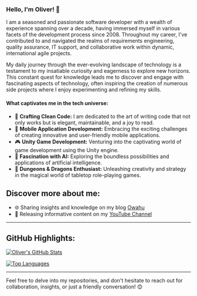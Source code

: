 ### Hello, I'm Oliver! 👋

I am a seasoned and passionate software developer with a wealth of experience spanning over a decade, having immersed myself in various facets of the development process since 2008. Throughout my career, I've contributed to and navigated the realms of requirements engineering, quality assurance, IT support, and collaborative work within dynamic, international agile projects.

My daily journey through the ever-evolving landscape of technology is a testament to my insatiable curiosity and eagerness to explore new horizons. This constant quest for knowledge leads me to discover and engage with fascinating aspects of technology, often inspiring the creation of numerous side projects where I enjoy experimenting and refining my skills.

#### What captivates me in the tech universe:

- 🧼 **Crafting Clean Code:** I am dedicated to the art of writing code that not only works but is elegant, maintainable, and a joy to read.
- 📱 **Mobile Application Development:** Embracing the exciting challenges of creating innovative and user-friendly mobile applications.
- 🎮 **Unity Game Development:** Venturing into the captivating world of game development using the Unity engine.
- 🤖 **Fascination with AI:** Exploring the boundless possibilities and applications of artificial intelligence.
- 🎲 **Dungeons & Dragons Enthusiast:** Unleashing creativity and strategy in the magical world of tabletop role-playing games.

## Discover more about me:

- 🌐 Sharing insights and knowledge on my blog [Owahu](https://www.owahu.de)
- 🎥 Releasing informative content on my [YouTube Channel](https://www.youtube.com/channel/UCjHYwGrzUma28086u9-IENg)

---

## GitHub Highlights:

[![Oliver's GitHub Stats](https://github-readme-stats.vercel.app/api?username=freezor&show_icons=true&theme=dark)](https://github.com/anuraghazra/github-readme-stats)

[![Top Languages](https://github-readme-stats.vercel.app/api/top-langs/?username=freezor&layout=compact&theme=dark)](https://github.com/anuraghazra/github-readme-stats)

---

Feel free to delve into my repositories, and don't hesitate to reach out for collaboration, insights, or just a friendly conversation! 😊
